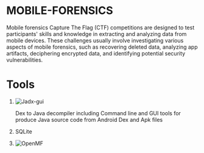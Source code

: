 # MOBILE-FORENSICS

Mobile forensics Capture The Flag (CTF) competitions are designed to test participants' skills and knowledge in extracting and analyzing data from mobile devices. These challenges usually involve investigating various aspects of mobile forensics, such as recovering deleted data, analyzing app artifacts, deciphering encrypted data, and identifying potential security vulnerabilities.

# Tools

1. ![Jadx-gui](https://github.com/wlcaption/jadx_gui.git)
   
    Dex to Java decompiler including Command line and GUI tools for produce Java source code from Android Dex and Apk files
3. SQLite
4. ![OpenMF](https://github.com/scorelab/OpenMF.git)
